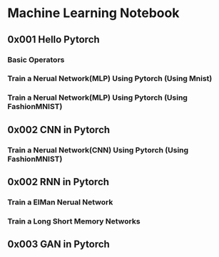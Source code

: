# Machine Learning Notebook

## 0x001   Hello Pytorch

### Basic Operators

### Train a Nerual Network(MLP) Using Pytorch (Using Mnist)

### Train a Nerual Network(MLP) Using Pytorch (Using FashionMNIST)


## 0x002   CNN in Pytorch

### Train a Nerual Network(CNN) Using Pytorch (Using FashionMNIST)


## 0x002   RNN in Pytorch

### Train a ElMan Nerual Network

### Train a Long Short Memory Networks


## 0x003   GAN in Pytorch
